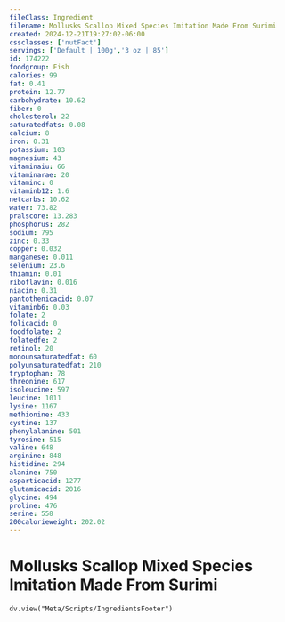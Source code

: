 ```yaml
---
fileClass: Ingredient
filename: Mollusks Scallop Mixed Species Imitation Made From Surimi
created: 2024-12-21T19:27:02-06:00
cssclasses: ['nutFact']
servings: ['Default | 100g','3 oz | 85']
id: 174222
foodgroup: Fish
calories: 99
fat: 0.41
protein: 12.77
carbohydrate: 10.62
fiber: 0
cholesterol: 22
saturatedfats: 0.08
calcium: 8
iron: 0.31
potassium: 103
magnesium: 43
vitaminaiu: 66
vitaminarae: 20
vitaminc: 0
vitaminb12: 1.6
netcarbs: 10.62
water: 73.82
pralscore: 13.283
phosphorus: 282
sodium: 795
zinc: 0.33
copper: 0.032
manganese: 0.011
selenium: 23.6
thiamin: 0.01
riboflavin: 0.016
niacin: 0.31
pantothenicacid: 0.07
vitaminb6: 0.03
folate: 2
folicacid: 0
foodfolate: 2
folatedfe: 2
retinol: 20
monounsaturatedfat: 60
polyunsaturatedfat: 210
tryptophan: 78
threonine: 617
isoleucine: 597
leucine: 1011
lysine: 1167
methionine: 433
cystine: 137
phenylalanine: 501
tyrosine: 515
valine: 648
arginine: 848
histidine: 294
alanine: 750
asparticacid: 1277
glutamicacid: 2016
glycine: 494
proline: 476
serine: 558
200calorieweight: 202.02
---
```


# Mollusks Scallop Mixed Species Imitation Made From Surimi

```dataviewjs
dv.view("Meta/Scripts/IngredientsFooter")
```